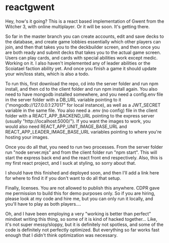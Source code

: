 # reactgwent
Hey, how's it going?
This is a react based implementation of Gwent from the Witcher 3, with online multiplayer. Or it will be soon. It's getting there.

So far in the master branch you can create accounts, edit and save decks to the database, and create game lobbies essentially which other players can join, and then that takes you to the deckbuilder screen, and then once you are both ready and submit decks that takes you to the actual game screen. Users can play cards, and cards with special abilities work except medic. 
Working on it. I also haven't implemented any of leader abilities or the Scoiatael faction ability yet. And once you finish a game it should update your win/loss stats, which is also a todo.

To run this, first download the repo, cd into the server folder and run npm install, and then cd to the client folder and run npm install again.
You also need to have mongodb installed somewhere, and you need a config.env file in the server folder with a DB_URL variable pointing to it ("mongodb://127.0.0.1:27017" for local instance),
as well as a JWT_SECRET variable in the same file.
You also need a .env (no config) file in the client folder with a REACT_APP_BACKEND_URL pointing to the express server (usually "http://localhost:5000/").
If you want the images to work, you would also need REACT_APP_UNIT_IMAGE_BASE_URL and REACT_APP_LEADER_IMAGE_BASE_URL variables pointing to where you're hosting your images.

Once you do all that, you need to run two processes. From the server folder run "node server.mjs" and from the client folder run "npm start".
This will start the express back end and the react front end respectively.
Also, this is my first react project, and I suck at styling, so sorry about that.

I should have this finished and deployed soon, and then I'll add a link here for where to find it if you don't want to do all that setup.

Finally, licenses. You are not allowed to publish this anywhere. CDPR gave me permission to build this for demo purposes only.
So if you are hiring, please look at my code and hire me, but you can only run it locally, and you'll have to play as both players....

Oh, and I have been employing a very "working is better than perfect" mindset writing this thing, so some of it is kind of hacked together...
Like, it's not super messy/sloppy, but it is definitely not spotless, and some of the code is definitely not perfectly optimized.
But everything so far works fast enough that I didn't think optimization was necessary.
